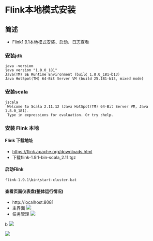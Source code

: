 # Flink本地模式安装

## 简述
- Flink1.9.1本地模式安装、启动、日志查看
### 安装jdk

```aidl
java -version
java version "1.8.0_181"
Java(TM) SE Runtime Environment (build 1.8.0_181-b13)
Java HotSpot(TM) 64-Bit Server VM (build 25.181-b13, mixed mode)
```

### 安装scala

```aidl
jscala
 Welcome to Scala 2.11.12 (Java HotSpot(TM) 64-Bit Server VM, Java 1.8.0_181).
 Type in expressions for evaluation. Or try :help.
```

### 安装 Flink 本地
#### Flink 下载地址
- https://flink.apache.org/downloads.html
- 下载flink-1.9.1-bin-scala_2.11.tgz

#### 启动Flink
```aidl
flink-1.9.1\bin\start-cluster.bat
```
#### 查看页面仪表盘(整体运行情况)
- http://localhost:8081
- 主界面
[![](https://opensourceteams.github.io/flink-example-all/flink-example-common/n_003_local_setup_tutorial/md/image/local_setup_dashboard.png)](https://opensourceteams.github.io/flink-example-all/flink-example-common/n_003_local_setup_tutorial/md/image/local_setup_dashboard.png)
- 任务管理
[![](https://opensourceteams.github.io/flink-example-all/flink-example-common/n_003_local_setup_tutorial/md/image/task_manager.png)](https://opensourceteams.github.io/flink-example-all/flink-example-common/n_003_local_setup_tutorial/md/image/task_manager.png)


b
[![](https://opensourceteams.github.io/flink-example-all/flink-example-common/n_003_local_setup_tutorial/md/image/local_setup_dashboard.png)](https://opensourceteams.github.io/flink-example-all/flink-example-common/n_003_local_setup_tutorial/md/image/local_setup_dashboard.png)

[![](https://opensourceteams.github.io/flink-example-all/flink-example-common/n_003_local_setup_tutorial/md/image/task_manager.png)](https://opensourceteams.github.io/flink-example-all/flink-example-common/n_003_local_setup_tutorial/md/image/task_manager.png)

